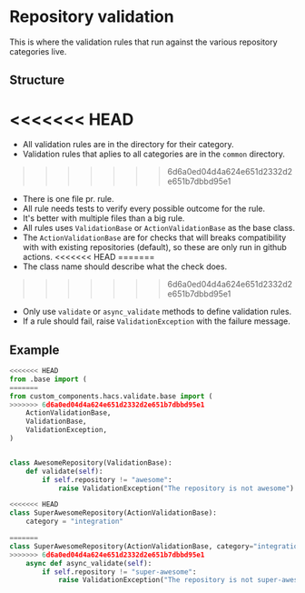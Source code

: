 # Repository validation

This is where the validation rules that run against the various repository categories live.

## Structure

<<<<<<< HEAD
=======
- All validation rules are in the directory for their category.
- Validation rules that aplies to all categories are in the `common` directory.
>>>>>>> 6d6a0ed04d4a624e651d2332d2e651b7dbbd95e1
- There is one file pr. rule.
- All rule needs tests to verify every possible outcome for the rule.
- It's better with multiple files than a big rule.
- All rules uses `ValidationBase` or `ActionValidationBase` as the base class.
- The `ActionValidationBase` are for checks that will breaks compatibility with with existing repositories (default), so these are only run in github actions.
<<<<<<< HEAD
=======
- The class name should describe what the check does.
>>>>>>> 6d6a0ed04d4a624e651d2332d2e651b7dbbd95e1
- Only use `validate` or `async_validate` methods to define validation rules.
- If a rule should fail, raise `ValidationException` with the failure message.


## Example

```python
<<<<<<< HEAD
from .base import (
=======
from custom_components.hacs.validate.base import (
>>>>>>> 6d6a0ed04d4a624e651d2332d2e651b7dbbd95e1
    ActionValidationBase,
    ValidationBase,
    ValidationException,
)


class AwesomeRepository(ValidationBase):
    def validate(self):
        if self.repository != "awesome":
            raise ValidationException("The repository is not awesome")

<<<<<<< HEAD
class SuperAwesomeRepository(ActionValidationBase):
    category = "integration"

=======
class SuperAwesomeRepository(ActionValidationBase, category="integration"):
>>>>>>> 6d6a0ed04d4a624e651d2332d2e651b7dbbd95e1
    async def async_validate(self):
        if self.repository != "super-awesome":
            raise ValidationException("The repository is not super-awesome")
```